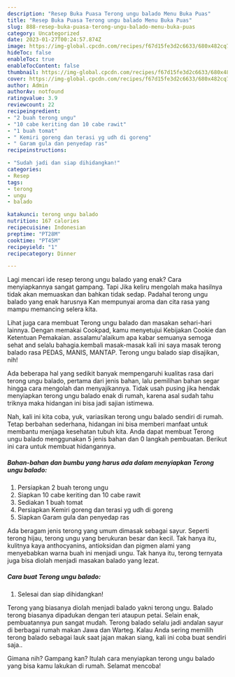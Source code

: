 ```yaml
---
description: "Resep Buka Puasa Terong ungu balado Menu Buka Puas"
title: "Resep Buka Puasa Terong ungu balado Menu Buka Puas"
slug: 888-resep-buka-puasa-terong-ungu-balado-menu-buka-puas
category: Uncategorized
date: 2023-01-27T00:24:57.874Z
image: https://img-global.cpcdn.com/recipes/f67d15fe3d2c6633/680x482cq70/terong-ungu-balado-foto-resep-utama.jpg
hideToc: false
enableToc: true
enableTocContent: false
thumbnail: https://img-global.cpcdn.com/recipes/f67d15fe3d2c6633/680x482cq70/terong-ungu-balado-foto-resep-utama.jpg
cover: https://img-global.cpcdn.com/recipes/f67d15fe3d2c6633/680x482cq70/terong-ungu-balado-foto-resep-utama.jpg
author: Admin
authorAv: notfound
ratingvalue: 3.9
reviewcount: 22
recipeingredient:
- "2 buah terong ungu"
- "10 cabe keriting dan 10 cabe rawit"
- "1 buah tomat"
- " Kemiri goreng dan terasi yg udh di goreng"
- " Garam gula dan penyedap ras"
recipeinstructions:

- "Sudah jadi dan siap dihidangkan!"
categories:
- Resep
tags:
- terong
- ungu
- balado

katakunci: terong ungu balado 
nutrition: 167 calories
recipecuisine: Indonesian
preptime: "PT28M"
cooktime: "PT45M"
recipeyield: "1"
recipecategory: Dinner

---
```



Lagi mencari ide resep terong ungu balado yang enak? Cara menyiapkannya sangat gampang. Tapi Jika keliru mengolah maka hasilnya tidak akan memuaskan dan bahkan tidak sedap. Padahal terong ungu balado yang enak harusnya Kan mempunyai aroma dan cita rasa yang mampu memancing selera kita.


Lihat juga cara membuat Terong ungu balado dan masakan sehari-hari lainnya. Dengan memakai Cookpad, kamu menyetujui Kebijakan Cookie dan Ketentuan Pemakaian. assalamu&#39;alaikum apa kabar semuanya semoga sehat and selalu bahagia.kembali masak-masak kali ini saya masak terong balado rasa PEDAS, MANIS, MANTAP. Terong ungu balado siap disajikan, nih!

Ada beberapa hal yang sedikit banyak mempengaruhi kualitas rasa dari terong ungu balado, pertama dari jenis bahan, lalu pemilihan bahan segar hingga cara mengolah dan menyajikannya. Tidak usah pusing jika hendak menyiapkan terong ungu balado enak di rumah, karena asal sudah tahu triknya maka hidangan ini bisa jadi sajian istimewa.


Nah, kali ini kita coba, yuk, variasikan terong ungu balado sendiri di rumah. Tetap berbahan sederhana, hidangan ini bisa memberi manfaat untuk membantu menjaga kesehatan tubuh kita. Anda dapat membuat Terong ungu balado menggunakan 5 jenis bahan dan 0 langkah pembuatan. Berikut ini cara untuk membuat hidangannya.

<!--inarticleads1-->

##### Bahan-bahan dan bumbu yang harus ada dalam menyiapkan Terong ungu balado:

1. Persiapkan 2 buah terong ungu
1. Siapkan 10 cabe keriting dan 10 cabe rawit
1. Sediakan 1 buah tomat
1. Persiapkan  Kemiri goreng dan terasi yg udh di goreng
1. Siapkan  Garam gula dan penyedap ras


Ada beragam jenis terong yang umum dimasak sebagai sayur. Seperti terong hijau, terong ungu yang berukuran besar dan kecil. Tak hanya itu, kulitnya kaya anthocyanins, antioksidan dan pigmen alami yang menyebabkan warna buah ini menjadi ungu. Tak hanya itu, terong ternyata juga bisa diolah menjadi masakan balado yang lezat. 

<!--inarticleads2-->

##### Cara buat Terong ungu balado:


1. Selesai dan siap dihidangkan!

Terong yang biasanya diolah menjadi balado yakni terong ungu. Balado terong biasanya dipadukan dengan teri ataupun petai. Selain enak, pembuatannya pun sangat mudah. Terong balado selalu jadi andalan sayur di berbagai rumah makan Jawa dan Warteg. Kalau Anda sering memilih terong balado sebagai lauk saat jajan makan siang, kali ini coba buat sendiri saja.. 

Gimana nih? Gampang kan? Itulah cara menyiapkan terong ungu balado yang bisa kamu lakukan di rumah. Selamat mencoba!

